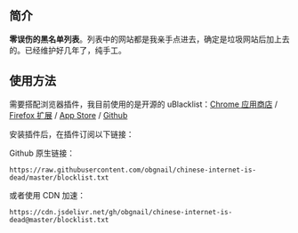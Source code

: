 ## 简介

**零误伤的黑名单列表**。列表中的网站都是我亲手点进去，确定是垃圾网站后加上去的。已经维护好几年了，纯手工。



## 使用方法

需要搭配浏览器插件，我目前使用的是开源的 uBlacklist：[Chrome 应用商店](https://chrome.google.com/webstore/detail/ublacklist/pncfbmialoiaghdehhbnbhkkgmjanfhe) / [Firefox 扩展](https://addons.mozilla.org/en-US/firefox/addon/ublacklist/) / [App Store](https://apps.apple.com/us/app/ublacklist-for-safari/id1547912640) / [Github](https://github.com/iorate/ublacklist)



安装插件后，在插件订阅以下链接：

Github 原生链接：

```
https://raw.githubusercontent.com/obgnail/chinese-internet-is-dead/master/blocklist.txt
```

或者使用 CDN 加速：

```
https://cdn.jsdelivr.net/gh/obgnail/chinese-internet-is-dead@master/blocklist.txt
```

